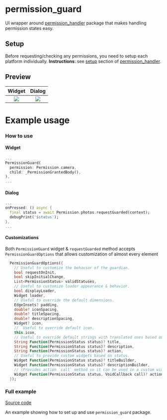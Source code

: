 # permission_guard

UI wrapper around [permission_handler](https://pub.dev/packages/permission_handler) package that makes handling permission states easy.

## Setup

Before requesting/checking any permissions, you need to setup each platform individually.
**Instructions**: see [setup](https://pub.dev/packages/permission_handler#setup) section of [permission_handler](https://pub.dev/packages/permission_handler).

## Preview

Widget            |  Dialog
:-------------------------:|:-------------------------:
<img src="https://github.com/eterkit/flutter-packages/blob/main/permission_guard/widget.gif?raw=true">  |  <img src="https://github.com/eterkit/flutter-packages/blob/main/permission_guard/dialog.gif?raw=true">

# Example usage

### How to use

#### Widget

```dart
...
PermissionGuard(
  permission: Permission.camera,
  child: _PermissionGrantedBody(),
),
...
```

#### Dialog

```dart
...
onPressed: () async {
  final status = await Permission.photos.requestGuarded(context);
  debugPrint('$status');
},
...
```

#### Customizations
Both `PermissionGuard` widget & `requestGuarded` method accepts
`PermissionGuardOptions` that allows customization of almost every element

```dart
  PermissionGuardOptions({
    // Useful to customize the behavior of the guardian.
    bool requestOnInit,
    bool skipInitialChange,
    List<PermissionStatus> validStatuses,
    // Useful to customize loader appearance & behavior.
    bool displayLoader,
    Widget loader,
    // Useful to override the default dimensions.
    EdgeInsets? padding,
    double? iconSpacing,
    double? titleSpacing,
    double? descriptionSpacing,
    Widget? icon,
    //  Useful to override default icon.
    this.icon,
    // Useful to override default strings with translated ones based on status.
    String Function(PermissionStatus status)? title,
    String Function(PermissionStatus status)? description,
    String Function(PermissionStatus status)? action,
    // Useful to provide custom widgets based on status.
    Widget Function(PermissionStatus status)? titleBuilder,
    Widget Function(PermissionStatus status)? descriptionBuilder,
    // (Provides action `call` method so it can be used in a custom widget)
    Widget Function(PermissionStatus status, VoidCallback call)? actionBuilder,
  });
```

### Full example

[Source code](https://github.com/eterkit/flutter-packages/tree/main/permission_guard/example)

An example showing how to set up and use `permission_guard` package.
